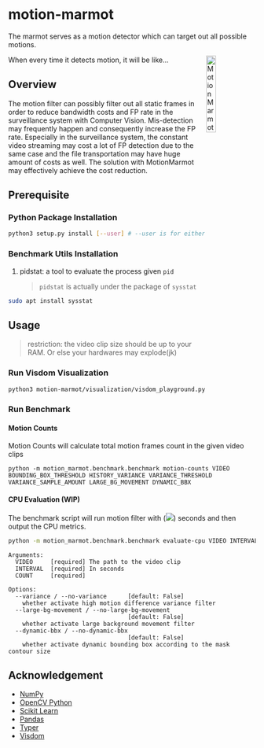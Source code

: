 # motion-marmot

The marmot serves as a motion detector which can target out all possible motions.

<img src="https://media.giphy.com/media/ROcSJHrOhhBkc/source.gif" title="Motion Marmot" width=20% align="right">
When every time it detects motion, it will be like...

## Overview

The motion filter can possibly filter out all static frames in order to reduce bandwidth costs and FP rate in the surveillance system with Computer Vision. Mis-detection may frequently happen and consequently increase the FP rate. Especially in the surveillance system, the constant video streaming may cost a lot of FP detection due to the same case and the file transportation may have huge amount of costs as well. The solution with MotionMarmot may effectively achieve the cost reduction.

## Prerequisite

### Python Package Installation

```bash
python3 setup.py install [--user] # --user is for either installing in user local side or global.
```

### Benchmark Utils Installation

1. pidstat: a tool to evaluate the process given `pid`
    > `pidstat` is actually under the package of `sysstat`

```bash
sudo apt install sysstat
```

## Usage

> restriction: the video clip size should be up to your RAM. Or else your hardwares may explode(jk)

### Run Visdom Visualization

```bash
python3 motion-marmot/visualization/visdom_playground.py video_clip.mp4
```

### Run Benchmark

#### Motion Counts

Motion Counts will calculate total motion frames count in the given video clips

```
python -m motion_marmot.benchmark.benchmark motion-counts VIDEO BOUNDING_BOX_THRESHOLD HISTORY_VARIANCE VARIANCE_THRESHOLD VARIANCE_SAMPLE_AMOUNT LARGE_BG_MOVEMENT DYNAMIC_BBX
```

#### CPU Evaluation (WIP)

The benchmark script will run motion filter with (<img src="https://render.githubusercontent.com/render/math?math=(interval)*(count)">) seconds and then output the CPU metrics.

```bash
python -m motion_marmot.benchmark.benchmark evaluate-cpu VIDEO INTERVAL COUNT
```

```
Arguments:
  VIDEO     [required] The path to the video clip
  INTERVAL  [required] In seconds
  COUNT     [required]

Options:
  --variance / --no-variance      [default: False]
    whether activate high motion difference variance filter
  --large-bg-movement / --no-large-bg-movement
                                  [default: False]
    whether activate large background movement filter
  --dynamic-bbx / --no-dynamic-bbx
                                  [default: False]
    whether activate dynamic bounding box according to the mask contour size
```

## Acknowledgement

-   [NumPy](https://numpy.org/)
-   [OpenCV Python](https://github.com/opencv/opencv-python)
-   [Scikit Learn](https://scikit-learn.org/)
-   [Pandas](https://pandas.pydata.org/)
-   [Typer](https://github.com/tiangolo/typer)
-   [Visdom](https://github.com/fossasia/visdom)
